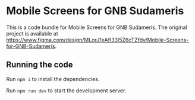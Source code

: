 
  # Mobile Screens for GNB Sudameris

  This is a code bundle for Mobile Screens for GNB Sudameris. The original project is available at https://www.figma.com/design/MLorJ1xAfI33l5Z6cTZfdv/Mobile-Screens-for-GNB-Sudameris.

  ## Running the code

  Run `npm i` to install the dependencies.

  Run `npm run dev` to start the development server.
  